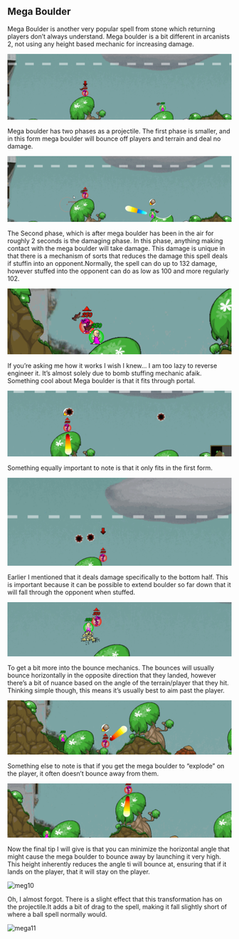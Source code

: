 ## Mega Boulder


Mega Boulder is another very popular spell from stone which returning players don’t always understand. Mega boulder is a bit different in arcanists 2, not using any height based mechanic for increasing damage.


![mega1](https://raw.githubusercontent.com/1IlIl/wikidata/main/stone/gifs/mega1.gif)


Mega boulder has two phases as a projectile. The first phase is smaller, and in this form mega boulder will bounce off players and terrain and deal no damage.


![mega2](https://raw.githubusercontent.com/1IlIl/wikidata/main/stone/gifs/mega2.gif)


The Second phase, which is after mega boulder has been in the air for roughly 2 seconds is the damaging phase. In this phase, anything making contact with the mega boulder will take damage. This damage is unique in that there is a mechanism of sorts that reduces the damage this spell deals if stuffin into an opponent.Normally, the spell can do up to 132 damage, however stuffed into the opponent can do as low as 100 and more regularly 102.


![mega4](https://raw.githubusercontent.com/1IlIl/wikidata/main/stone/gifs/mega4.gif)


If you’re asking me how it works I wish I knew… I am too lazy to reverse engineer it. It’s almost solely due to bomb stuffing mechanic afaik. Something cool about Mega boulder is that it fits through portal.


![mega5](https://raw.githubusercontent.com/1IlIl/wikidata/main/stone/gifs/mega5.gif)


Something equally important to note is that it only fits in the first form.


![mega6](https://raw.githubusercontent.com/1IlIl/wikidata/main/stone/gifs/mega6.gif)


Earlier I mentioned that it deals damage specifically to the bottom half. This is important because it can be possible to extend boulder so far down that it will fall through the opponent when stuffed.


![mega7](https://raw.githubusercontent.com/1IlIl/wikidata/main/stone/gifs/mega7.gif)


To get a bit more into the bounce mechanics. The bounces will usually bounce horizontally in the opposite direction that they landed, however there’s a bit of nuance based on the angle of the terrain/player that they hit. Thinking simple though, this means it’s usually best to aim past the player. 


![mega8](https://raw.githubusercontent.com/1IlIl/wikidata/main/stone/gifs/mega8.gif)


Something else to note is that if you get the mega boulder to “explode” on the player, it often doesn’t bounce away from them.


![mega9](https://raw.githubusercontent.com/1IlIl/wikidata/main/stone/gifs/mega9.gif)


Now the final tip I will give is that you can minimize the horizontal angle that might cause the mega boulder to bounce away by launching it very high. This height inherently reduces the angle ti will bounce at, ensuring that if it lands on the player, that it will stay on the player.


![meg10](https://raw.githubusercontent.com/1IlIl/wikidata/main/stone/gifs/mega10.gif)


Oh, I almost forgot. There is a slight effect that this transformation has on the projectile.It adds a bit of drag to the spell, making it fall slightly short of where a ball spell normally would.


![mega11](https://raw.githubusercontent.com/1IlIl/wikidata/main/stone/gifs/mega11.gif)

